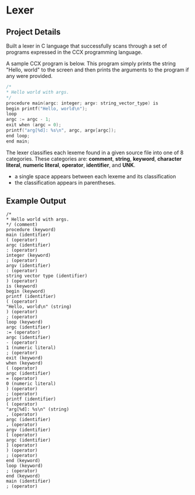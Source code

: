 # Lexer
## Project Details
Built a lexer in C language that successfully scans through a set of programs expressed in the CCX programming language. 
  
 A sample CCX program is below. This program simply prints the string "Hello, world" to the screen and then prints the arguments to the program if any were provided. 
 ````c
/* 
* Hello world with args. 
*/ 
procedure main(argc: integer; argv: string_vector_type) is 
begin printf("Hello, world\n"); 
loop 
argc := argc - 1; 
exit when (argc = 0);
 printf("arg[%d]: %s\n", argc, argv[argc]); 
end loop; 
end main;
````
The lexer classifies each lexeme found in a given source file into one of 8 categories. These categories are: **comment**, **string**, **keyword**, **character literal**, **numeric literal**, **operator**, **identifier**, and **UNK**. 

* a single space appears between each lexeme and its classification
* the classification appears in parentheses.

## Example Output
````
/* 
* Hello world with args. 
*/ (comment) 
procedure (keyword) 
main (identifier) 
( (operator) 
argc (identifier) 
: (operator) 
integer (keyword) 
; (operator) 
argv (identifier) 
: (operator) 
string vector type (identifier) 
) (operator) 
is (keyword) 
begin (keyword) 
printf (identifier) 
( (operator) 
"Hello, world\n" (string) 
) (operator) 
; (operator) 
loop (keyword)
argc (identifier) 
:= (operator) 
argc (identifier) 
- (operator) 
1 (numeric literal) 
; (operator) 
exit (keyword) 
when (keyword) 
( (operator) 
argc (identifier) 
= (operator) 
0 (numeric literal) 
) (operator) 
; (operator) 
printf (identifier) 
( (operator) 
"arg[%d]: %s\n" (string) 
, (operator) 
argc (identifier) 
, (operator) 
argv (identifier) 
[ (operator) 
argc (identifier) 
] (operator) 
) (operator) 
; (operator) 
end (keyword) 
loop (keyword) 
; (operator) 
end (keyword) 
main (identifier) 
; (operator)
````